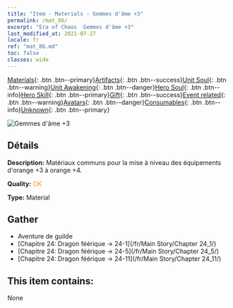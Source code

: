 ```yaml
---
title: "Item - Materials - Gemmes d'âme +3"
permalink: /mat_86/
excerpt: "Era of Chaos  Gemmes d'âme +3"
last_modified_at: 2021-07-27
locale: fr
ref: "mat_86.md"
toc: false
classes: wide
---
```

 [Materials](/ItemsFR/){: .btn .btn--primary}[Artifacts](/ItemsFR/Artifacts/){: .btn .btn--success}[Unit Soul](/ItemsFR/UnitSoul/){: .btn .btn--warning}[Unit Awakening](/ItemsFR/UnitAwakening/){: .btn .btn--danger}[Hero Soul](/ItemsFR/HeroSoul/){: .btn .btn--info}[Hero Skill](/ItemsFR/HeroSkill/){: .btn .btn--primary}[Gift](/ItemsFR/Gift/){: .btn .btn--success}[Event related](/ItemsFR/Events/){: .btn .btn--warning}[Avatars](/ItemsFR/Avatars/){: .btn .btn--danger}[Consumables](/ItemsFR/Consumables/){: .btn .btn--info}[Unknown](/ItemsFR/Unknown/){: .btn .btn--primary}

 ![Gemmes d'âme +3](/images/t/i_cailiao_baoshi3.png)

## Détails
 **Description:** Matériaux communs pour la mise à niveau des équipements d'orange +3 à orange +4.

 **Quality:** <span style="color: #FF8C00">OK</span>

 **Type:** Material

## Gather

*    Aventure de guilde 
*    [Chapitre 24: Dragon féérique -> 24-1](/fr/Main Story/Chapter 24_1/) 
*    [Chapitre 24: Dragon féérique -> 24-5](/fr/Main Story/Chapter 24_5/) 
*    [Chapitre 24: Dragon féérique -> 24-11](/fr/Main Story/Chapter 24_11/) 

## This item contains:

  None

